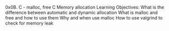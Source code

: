 0x0B. C - malloc, free
C Memory allocation
Learning Objectives:
What is the difference between automatic and dynamic allocation
What is malloc and free and how to use them
Why and when use malloc
How to use valgrind to check for memory leak
